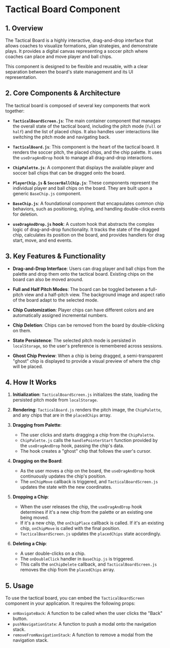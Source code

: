 # Tactical Board Component

## 1. Overview

The Tactical Board is a highly interactive, drag-and-drop interface that allows coaches to visualize formations, plan strategies, and demonstrate plays. It provides a digital canvas representing a soccer pitch where coaches can place and move player and ball chips.

This component is designed to be flexible and reusable, with a clear separation between the board's state management and its UI representation.

## 2. Core Components & Architecture

The tactical board is composed of several key components that work together:

- **`TacticalBoardScreen.js`**: The main container component that manages the overall state of the tactical board, including the pitch mode (`full` or `half`) and the list of placed chips. It also handles user interactions like switching the pitch mode and navigating back.

- **`TacticalBoard.js`**: This component is the heart of the tactical board. It renders the soccer pitch, the placed chips, and the chip palette. It uses the `useDragAndDrop` hook to manage all drag-and-drop interactions.

- **`ChipPalette.js`**: A component that displays the available player and soccer ball chips that can be dragged onto the board.

- **`PlayerChip.js` & `SoccerBallChip.js`**: These components represent the individual player and ball chips on the board. They are built upon a generic `BaseChip.js` component.

- **`BaseChip.js`**: A foundational component that encapsulates common chip behaviors, such as positioning, styling, and handling double-click events for deletion.

- **`useDragAndDrop.js` hook**: A custom hook that abstracts the complex logic of drag-and-drop functionality. It tracks the state of the dragged chip, calculates its position on the board, and provides handlers for drag start, move, and end events.

## 3. Key Features & Functionality

- **Drag-and-Drop Interface**: Users can drag player and ball chips from the palette and drop them onto the tactical board. Existing chips on the board can also be moved around.

- **Full and Half Pitch Modes**: The board can be toggled between a full-pitch view and a half-pitch view. The background image and aspect ratio of the board adapt to the selected mode.

- **Chip Customization**: Player chips can have different colors and are automatically assigned incremental numbers.

- **Chip Deletion**: Chips can be removed from the board by double-clicking on them.

- **State Persistence**: The selected pitch mode is persisted in `localStorage`, so the user's preference is remembered across sessions.

- **Ghost Chip Preview**: When a chip is being dragged, a semi-transparent "ghost" chip is displayed to provide a visual preview of where the chip will be placed.

## 4. How It Works

1.  **Initialization**: `TacticalBoardScreen.js` initializes the state, loading the persisted pitch mode from `localStorage`.

2.  **Rendering**: `TacticalBoard.js` renders the pitch image, the `ChipPalette`, and any chips that are in the `placedChips` array.

3.  **Dragging from Palette**:
    - The user clicks and starts dragging a chip from the `ChipPalette`.
    - `ChipPalette.js` calls the `handlePointerStart` function provided by the `useDragAndDrop` hook, passing the chip's data.
    - The hook creates a "ghost" chip that follows the user's cursor.

4.  **Dragging on the Board**:
    - As the user moves a chip on the board, the `useDragAndDrop` hook continuously updates the chip's position.
    - The `onChipMove` callback is triggered, and `TacticalBoardScreen.js` updates the state with the new coordinates.

5.  **Dropping a Chip**:
    - When the user releases the chip, the `useDragAndDrop` hook determines if it's a new chip from the palette or an existing one being moved.
    - If it's a new chip, the `onChipPlace` callback is called. If it's an existing chip, `onChipMove` is called with the final position.
    - `TacticalBoardScreen.js` updates the `placedChips` state accordingly.

6.  **Deleting a Chip**:
    - A user double-clicks on a chip.
    - The `onDoubleClick` handler in `BaseChip.js` is triggered.
    - This calls the `onChipDelete` callback, and `TacticalBoardScreen.js` removes the chip from the `placedChips` array.

## 5. Usage

To use the tactical board, you can embed the `TacticalBoardScreen` component in your application. It requires the following props:

- `onNavigateBack`: A function to be called when the user clicks the "Back" button.
- `pushNavigationState`: A function to push a modal onto the navigation stack.
- `removeFromNavigationStack`: A function to remove a modal from the navigation stack.
